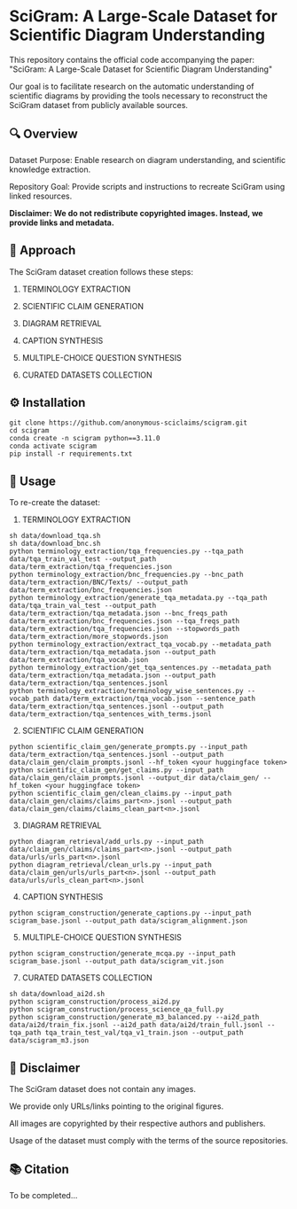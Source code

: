 # SciGram: A Large-Scale Dataset for Scientific Diagram Understanding

This repository contains the official code accompanying the paper:
"SciGram: A Large-Scale Dataset for Scientific Diagram Understanding"

Our goal is to facilitate research on the automatic understanding of scientific diagrams by providing the tools necessary to reconstruct the SciGram dataset from publicly available sources.


## 🔍 Overview

Dataset Purpose: Enable research on diagram understanding, and scientific knowledge extraction.

Repository Goal: Provide scripts and instructions to recreate SciGram using linked resources.

**Disclaimer: We do not redistribute copyrighted images. Instead, we provide links and metadata.**


## 🧩 Approach

The SciGram dataset creation follows these steps:

1. TERMINOLOGY EXTRACTION

2. SCIENTIFIC CLAIM GENERATION

3. DIAGRAM RETRIEVAL

4. CAPTION SYNTHESIS

5. MULTIPLE-CHOICE QUESTION SYNTHESIS

6. CURATED DATASETS COLLECTION


## ⚙️ Installation
```
git clone https://github.com/anonymous-sciclaims/scigram.git
cd scigram
conda create -n scigram python==3.11.0
conda activate scigram
pip install -r requirements.txt
```

## 🚀 Usage

To re-create the dataset:

1. TERMINOLOGY EXTRACTION
```
sh data/download_tqa.sh
sh data/download_bnc.sh
python terminology_extraction/tqa_frequencies.py --tqa_path data/tqa_train_val_test --output_path data/term_extraction/tqa_frequencies.json
python terminology_extraction/bnc_frequencies.py --bnc_path data/term_extraction/BNC/Texts/ --output_path data/term_extraction/bnc_frequencies.json
python terminology_extraction/generate_tqa_metadata.py --tqa_path data/tqa_train_val_test --output_path data/term_extraction/tqa_metadata.json --bnc_freqs_path data/term_extraction/bnc_frequencies.json --tqa_freqs_path data/term_extraction/tqa_frequencies.json --stopwords_path data/term_extraction/more_stopwords.json
python terminology_extraction/extract_tqa_vocab.py --metadata_path data/term_extraction/tqa_metadata.json --output_path data/term_extraction/tqa_vocab.json
python terminology_extraction/get_tqa_sentences.py --metadata_path data/term_extraction/tqa_metadata.json --output_path data/term_extraction/tqa_sentences.jsonl
python terminology_extraction/terminology_wise_sentences.py --vocab_path data/term_extraction/tqa_vocab.json --sentence_path data/term_extraction/tqa_sentences.jsonl --output_path data/term_extraction/tqa_sentences_with_terms.jsonl

```
2. SCIENTIFIC CLAIM GENERATION
```
python scientific_claim_gen/generate_prompts.py --input_path data/term_extraction/tqa_sentences.jsonl --output_path data/claim_gen/claim_prompts.jsonl --hf_token <your huggingface token>
python scientific_claim_gen/get_claims.py --input_path data/claim_gen/claim_prompts.jsonl --output_dir data/claim_gen/ --hf_token <your huggingface token>
python scientific_claim_gen/clean_claims.py --input_path data/claim_gen/claims/claims_part<n>.jsonl --output_path data/claim_gen/claims/claims_clean_part<n>.jsonl
```
3. DIAGRAM RETRIEVAL
```
python diagram_retrieval/add_urls.py --input_path data/claim_gen/claims/claims_part<n>.jsonl --output_path data/urls/urls_part<n>.jsonl
python diagram_retrieval/clean_urls.py --input_path data/claim_gen/urls/urls_part<n>.jsonl --output_path data/urls/urls_clean_part<n>.jsonl
```
4. CAPTION SYNTHESIS
```
python scigram_construction/generate_captions.py --input_path scigram_base.jsonl --output_path data/scigram_alignment.json
```
5. MULTIPLE-CHOICE QUESTION SYNTHESIS
```
python scigram_construction/generate_mcqa.py --input_path scigram_base.jsonl --output_path data/scigram_vit.json
```
7. CURATED DATASETS COLLECTION
```
sh data/download_ai2d.sh
python scigram_construction/process_ai2d.py
python scigram_construction/process_science_qa_full.py
python scigram_construction/generate_m3_balanced.py --ai2d_path data/ai2d/train_fix.jsonl --ai2d_path data/ai2d/train_full.jsonl --tqa_path tqa_train_test_val/tqa_v1_train.json --output_path data/scigram_m3.json
```


## 📄 Disclaimer

The SciGram dataset does not contain any images.

We provide only URLs/links pointing to the original figures.

All images are copyrighted by their respective authors and publishers.

Usage of the dataset must comply with the terms of the source repositories.


## 📚 Citation

To be completed...
